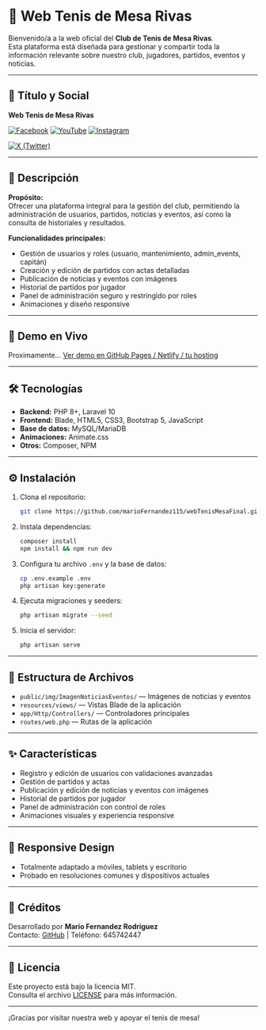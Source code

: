 # 🏓 Web Tenis de Mesa Rivas

Bienvenido/a a la web oficial del **Club de Tenis de Mesa Rivas**.  
Esta plataforma está diseñada para gestionar y compartir toda la información relevante sobre nuestro club, jugadores, partidos, eventos y noticias.

---

## 📸 Título y Social

**Web Tenis de Mesa Rivas**

[![Facebook](https://img.shields.io/badge/Facebook-1877F2?style=for-the-badge&logo=facebook&logoColor=white)](https://www.facebook.com/rivastenisdemesa/)
[![YouTube](https://img.shields.io/badge/YouTube-FF0000?style=for-the-badge&logo=youtube&logoColor=white)](https://www.youtube.com/channel/UC6-9EHYOnDjwHfPzl-HhDUA?app=desktop)
[![Instagram](https://img.shields.io/badge/Instagram-E4405F?style=for-the-badge&logo=instagram&logoColor=white)](https://www.instagram.com/rivastenisdemesa)

[![X (Twitter)](https://img.shields.io/badge/X-000000?style=for-the-badge&logo=twitter&logoColor=white)](https://x.com/cdtmrivas?lang=es)


---

## 📝 Descripción

**Propósito:**  
Ofrecer una plataforma integral para la gestión del club, permitiendo la administración de usuarios, partidos, noticias y eventos, así como la consulta de historiales y resultados.

**Funcionalidades principales:**
- Gestión de usuarios y roles (usuario, mantenimiento, admin_events, capitán)
- Creación y edición de partidos con actas detalladas
- Publicación de noticias y eventos con imágenes
- Historial de partidos por jugador
- Panel de administración seguro y restringido por roles
- Animaciones y diseño responsive

---

## 🚀 Demo en Vivo
Proximamente...
[Ver demo en GitHub Pages / Netlify / tu hosting]() 

---

## 🛠️ Tecnologías

- **Backend:** PHP 8+, Laravel 10
- **Frontend:** Blade, HTML5, CSS3, Bootstrap 5, JavaScript
- **Base de datos:** MySQL/MariaDB
- **Animaciones:** Animate.css
- **Otros:** Composer, NPM

---

## ⚙️ Instalación

1. Clona el repositorio:
    ```bash
    git clone https://github.com/marioFernandez115/webTenisMesaFinal.git
    ```
2. Instala dependencias:
    ```bash
    composer install
    npm install && npm run dev
    ```
3. Configura tu archivo `.env` y la base de datos:
    ```bash
    cp .env.example .env
    php artisan key:generate
    ```
4. Ejecuta migraciones y seeders:
    ```bash
    php artisan migrate --seed
    ```
5. Inicia el servidor:
    ```bash
    php artisan serve
    ```

---

## 📁 Estructura de Archivos

- `public/img/ImagenNoticiasEventos/` — Imágenes de noticias y eventos
- `resources/views/` — Vistas Blade de la aplicación
- `app/Http/Controllers/` — Controladores principales
- `routes/web.php` — Rutas de la aplicación

---

## ✨ Características

- Registro y edición de usuarios con validaciones avanzadas
- Gestión de partidos y actas
- Publicación y edición de noticias y eventos con imágenes
- Historial de partidos por jugador
- Panel de administración con control de roles
- Animaciones visuales y experiencia responsive

---

## 📱 Responsive Design

- Totalmente adaptado a móviles, tablets y escritorio
- Probado en resoluciones comunes y dispositivos actuales

---

## 👤 Créditos

Desarrollado por **Mario Fernandez Rodriguez**  
Contacto: [GitHub](https://github.com/marioFernandez115) | Teléfono: 645742447

---

## 📄 Licencia

Este proyecto está bajo la licencia MIT.  
Consulta el archivo [LICENSE](LICENSE) para más información.

---

¡Gracias por visitar nuestra web y apoyar el tenis de mesa!
